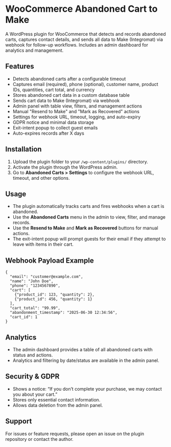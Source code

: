 # WooCommerce Abandoned Cart to Make

A WordPress plugin for WooCommerce that detects and records abandoned carts, captures contact details, and sends all data to Make (Integromat) via webhook for follow-up workflows. Includes an admin dashboard for analytics and management.

## Features
- Detects abandoned carts after a configurable timeout
- Captures email (required), phone (optional), customer name, product IDs, quantities, cart total, and currency
- Stores abandoned cart data in a custom database table
- Sends cart data to Make (Integromat) via webhook
- Admin panel with table view, filters, and management actions
- Manual "Resend to Make" and "Mark as Recovered" actions
- Settings for webhook URL, timeout, logging, and auto-expiry
- GDPR notice and minimal data storage
- Exit-intent popup to collect guest emails
- Auto-expires records after X days

## Installation
1. Upload the plugin folder to your `/wp-content/plugins/` directory.
2. Activate the plugin through the WordPress admin.
3. Go to **Abandoned Carts > Settings** to configure the webhook URL, timeout, and other options.

## Usage
- The plugin automatically tracks carts and fires webhooks when a cart is abandoned.
- Use the **Abandoned Carts** menu in the admin to view, filter, and manage records.
- Use the **Resend to Make** and **Mark as Recovered** buttons for manual actions.
- The exit-intent popup will prompt guests for their email if they attempt to leave with items in their cart.

## Webhook Payload Example
```
{
  "email": "customer@example.com",
  "name": "John Doe",
  "phone": "1234567890",
  "cart": [
    {"product_id": 123, "quantity": 2},
    {"product_id": 456, "quantity": 1}
  ],
  "cart_total": "99.99",
  "abandonment_timestamp": "2025-06-30 12:34:56",
  "cart_id": 1
}
```

## Analytics
- The admin dashboard provides a table of all abandoned carts with status and actions.
- Analytics and filtering by date/status are available in the admin panel.

## Security & GDPR
- Shows a notice: “If you don’t complete your purchase, we may contact you about your cart.”
- Stores only essential contact information.
- Allows data deletion from the admin panel.

## Support
For issues or feature requests, please open an issue on the plugin repository or contact the author.
